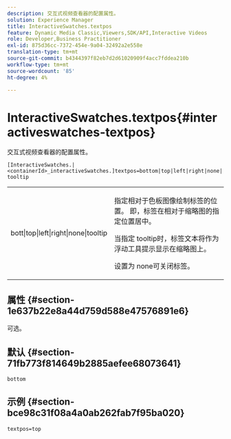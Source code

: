 ```yaml
---
description: 交互式视频查看器的配置属性。
solution: Experience Manager
title: InteractiveSwatches.textpos
feature: Dynamic Media Classic,Viewers,SDK/API,Interactive Videos
role: Developer,Business Practitioner
exl-id: 875d36cc-7372-454e-9a04-32492a2e558e
translation-type: tm+mt
source-git-commit: b4344397f82eb7d2d61020909f4acc7fddea210b
workflow-type: tm+mt
source-wordcount: '85'
ht-degree: 4%

---
```


# InteractiveSwatches.textpos{#interactiveswatches-textpos}

交互式视频查看器的配置属性。

`[InteractiveSwatches.|<containerId>_interactiveSwatches.]textpos=bottom|top|left|right|none|tooltip`

<table id="table_441553CD34C94A58A9D7CBF772DEDDB6"> 
 <tbody> 
  <tr> 
   <td colname="col1"> <p> <span class="codeph"> bott|top|left|right|none|tooltip</span> </p> </td> 
   <td colname="col2"> <p> 指定相对于色板图像绘制标签的位置。 即，标签在相对于缩略图的指定位置居中。 </p> <p>当指定<span class="codeph"> tooltip</span>时，标签文本将作为浮动工具提示显示在缩略图上。 </p> <p>设置为<span class="codeph"> none</span>可关闭标签。 </p> </td> 
  </tr> 
 </tbody> 
</table>

## 属性 {#section-1e637b22e8a44d759d588e47576891e6}

可选。

## 默认 {#section-71fb773f814649b2885aefee68073641}

`bottom`

## 示例 {#section-bce98c31f08a4a0ab262fab7f95ba020}

```
textpos=top
```
